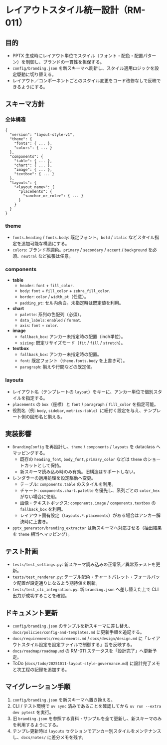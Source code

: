 # レイアウトスタイル統一設計（RM-011）

## 目的
- PPTX 生成時にレイアウト単位でスタイル（フォント・配色・配置パターン）を制御し、ブランドの一貫性を担保する。
- `config/branding.json` を新スキーマへ刷新し、スタイル適用ロジックを設定駆動に切り替える。
- レイアウト／コンポーネントごとのスタイル変更をコード改修なしで反映できるようにする。

## スキーマ方針
### 全体構造
```jsonc
{
  "version": "layout-style-v1",
  "theme": {
    "fonts": { ... },
    "colors": { ... }
  },
  "components": {
    "table": { ... },
    "chart": { ... },
    "image": { ... },
    "textbox": { ... }
  },
  "layouts": {
    "<layout_name>": {
      "placements": {
        "<anchor_or_role>": { ... }
      }
    }
  }
}
```

### theme
- `fonts.heading` / `fonts.body`: 既定フォント。`bold` / `italic` などスタイル指定を追加可能な構造にする。
- `colors`: ブランド基調色。`primary` / `secondary` / `accent` / `background` を必須、`neutral` など拡張は任意。

### components
- **table**
  - `header`: `font` + `fill_color`.
  - `body`: `font` + `fill_color` + `zebra_fill_color`.
  - `border`: `color` / `width_pt`（任意）。
  - `padding_pt`: セル内余白。未指定時は既定値を利用。
- **chart**
  - `palette`: 系列の色配列（必須）。
  - `data_labels`: `enabled` / `format`.
  - `axis`: `font` + `color`.
- **image**
  - `fallback_box`: アンカー未指定時の配置（inch単位）。
  - `sizing`: 既定リサイズモード（`fit` / `fill` / `stretch`）。
- **textbox**
  - `fallback_box`: アンカー未指定時の配置。
  - `font`: 既定フォント（`theme.fonts.body` を上書き可）。
  - `paragraph`: 揃えや行間などの既定値。

### layouts
- レイアウト名（テンプレートの `layout`）をキーに、アンカー単位で個別スタイルを指定する。
- `placements` の `box`（座標）と `font` / `paragraph` / `fill_color` を指定可能。
- 役割名（例: `body`, `sidebar`, `metrics-table`）に紐付く設定を与え、テンプレート側の図形名と揃える。

## 実装影響
- `BrandingConfig` を再設計し、`theme` / `components` / `layouts` を dataclass へマッピングする。
  - 既存の `heading_font`, `body_font`, `primary_color` などは `theme` のショートカットとして保持。
  - 新スキーマ読み込み時のみ有効。旧構造はサポートしない。
- レンダラーの適用処理を設定駆動へ変更。
  - テーブル: `components.table` のスタイルを利用。
  - チャート: `components.chart.palette` を優先し、系列ごとの `color_hex` がない場合に使用。
  - 画像・テキストボックス: `components.image` / `components.textbox` の `fallback_box` を利用。
  - レイアウト固有設定（`layouts.*.placements`）がある場合はアンカー解決時に上書き。
- `pptx_generator/branding_extractor` は新スキーマへ対応させる（抽出結果を `theme` 相当へマッピング）。

## テスト計画
- `tests/test_settings.py`: 新スキーマ読み込みの正常系／異常系テストを更新。
- `tests/test_renderer.py`: テーブル配色・チャートパレット・フォールバック配置が設定通りになるよう期待値を刷新。
- `tests/test_cli_integration.py`: 新 `branding.json` へ差し替えた上で CLI 出力が成功することを確認。

## ドキュメント更新
- `config/branding.json` のサンプルを新スキーマに差し替え、`docs/policies/config-and-templates.md` に更新手順を追記する。
- `docs/requirements/requirements.md` / `docs/design/design.md` に「レイアウトスタイル設定を設定ファイルで制御する」旨を反映する。
- `docs/roadmap/roadmap.md` の RM-011 ステータスを「設計完了」へ更新予定。
- ToDo (`docs/todo/20251011-layout-style-governance.md`) に設計完了メモと次工程の記録を追加する。

## マイグレーション手順
1. `config/branding.json` を新スキーマへ置き換える。
2. CLI / テスト環境で `uv sync` 済みであることを確認してから `uv run --extra dev pytest` を実行。
3. 旧 `branding.json` を参照する資料・サンプルを全て更新し、新スキーマのみを利用するようにする。
4. テンプレ更新時は `layouts` セクションでアンカー別スタイルをメンテナンスし、`docs/notes/` に差分メモを残す。
